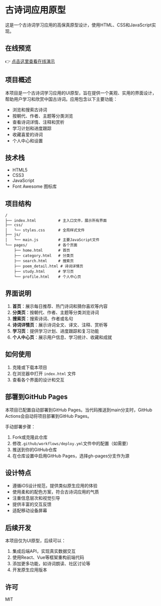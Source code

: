 # 古诗词应用原型

这是一个古诗词学习应用的高保真原型设计，使用HTML、CSS和JavaScript实现。

## 在线预览

👉 [点击这里查看在线演示](https://your-username.github.io/ancient-poetry-app/)

## 项目概述

本项目是一个古诗词学习应用的UI原型，旨在提供一个美观、实用的界面设计，帮助用户学习和欣赏中国古诗词。应用包含以下主要功能：

- 浏览和搜索古诗词
- 按朝代、作者、主题等分类浏览
- 查看诗词详情、注释和赏析
- 学习计划和进度跟踪
- 收藏喜爱的诗词
- 个人中心和设置

## 技术栈

- HTML5
- CSS3
- JavaScript
- Font Awesome 图标库

## 项目结构

```
/
├── index.html          # 主入口文件，展示所有界面
├── css/
│   └── styles.css      # 全局样式文件
├── js/
│   └── main.js         # 主要JavaScript文件
└── pages/              # 各个页面
    ├── home.html       # 首页
    ├── category.html   # 分类页
    ├── search.html     # 搜索页
    ├── poem_detail.html # 诗词详情页
    ├── study.html      # 学习页
    └── profile.html    # 个人中心页
```

## 界面说明

1. **首页**：展示每日推荐、热门诗词和猜你喜欢等内容
2. **分类页**：按朝代、作者、主题等分类浏览诗词
3. **搜索页**：搜索诗词、作者或名句
4. **诗词详情页**：展示诗词全文、译文、注释、赏析等
5. **学习页**：提供学习计划、进度跟踪和复习功能
6. **个人中心页**：展示用户信息、学习统计、收藏和成就

## 如何使用

1. 克隆或下载本项目
2. 在浏览器中打开 `index.html` 文件
3. 查看各个界面的设计和交互

## 部署到GitHub Pages

本项目已配置自动部署到GitHub Pages。当代码推送到main分支时，GitHub Actions会自动将项目部署到GitHub Pages。

手动部署步骤：
1. Fork或克隆此仓库
2. 修改`.github/workflows/deploy.yml`文件中的配置（如需要）
3. 推送到你的GitHub仓库
4. 在仓库设置中启用GitHub Pages，选择gh-pages分支作为源

## 设计特点

- 遵循iOS设计规范，提供类似原生应用的体验
- 使用柔和的配色方案，符合古诗词应用的气质
- 注重信息层次和视觉引导
- 提供丰富的交互反馈
- 适配移动设备屏幕

## 后续开发

本项目仅为UI原型，后续可以：

1. 集成后端API，实现真实数据交互
2. 使用React、Vue等框架重构前端代码
3. 添加更多功能，如诗词朗读、社区讨论等
4. 开发原生应用版本

## 许可

MIT 